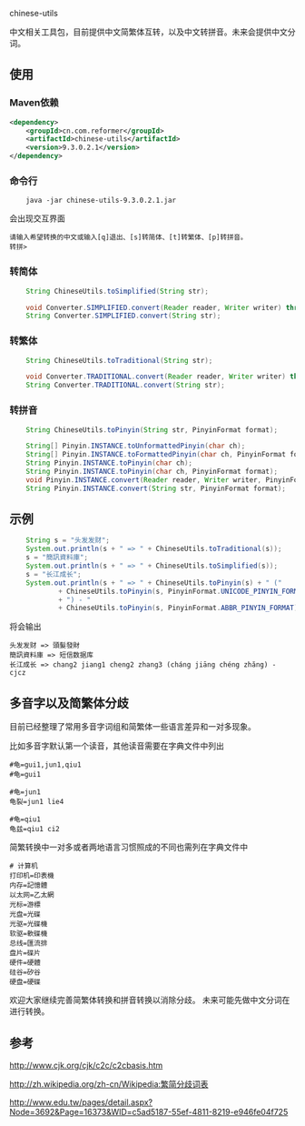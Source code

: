 chinese-utils

中文相关工具包，目前提供中文简繁体互转，以及中文转拼音。未来会提供中文分词。




使用
--------------------
### Maven依赖
```xml
<dependency>
    <groupId>cn.com.reformer</groupId>
    <artifactId>chinese-utils</artifactId>
    <version>9.3.0.2.1</version>
</dependency>
```

### 命令行
```
 	java -jar chinese-utils-9.3.0.2.1.jar
```
会出现交互界面
```
请输入希望转换的中文或输入[q]退出、[s]转简体、[t]转繁体、[p]转拼音。
转拼> 
```

### 转简体

```java
	String ChineseUtils.toSimplified(String str);

	void Converter.SIMPLIFIED.convert(Reader reader, Writer writer) throws IOException; 
    String Converter.SIMPLIFIED.convert(String str);
```

### 转繁体
```java
	String ChineseUtils.toTraditional(String str);

	void Converter.TRADITIONAL.convert(Reader reader, Writer writer) throws IOException; 
    String Converter.TRADITIONAL.convert(String str);
```

### 转拼音
```java
 	String ChineseUtils.toPinyin(String str, PinyinFormat format);

    String[] Pinyin.INSTANCE.toUnformattedPinyin(char ch);
    String[] Pinyin.INSTANCE.toFormattedPinyin(char ch, PinyinFormat format);
    String Pinyin.INSTANCE.toPinyin(char ch);
    String Pinyin.INSTANCE.toPinyin(char ch, PinyinFormat format);
    void Pinyin.INSTANCE.convert(Reader reader, Writer writer, PinyinFormat format) throws IOException;
    String Pinyin.INSTANCE.convert(String str, PinyinFormat format);
```

示例
--------------------


```java
	String s = "头发发财";
	System.out.println(s + " => " + ChineseUtils.toTraditional(s));
	s = "簡訊資料庫";
	System.out.println(s + " => " + ChineseUtils.toSimplified(s));
	s = "长江成长";
	System.out.println(s + " => " + ChineseUtils.toPinyin(s) + " ("
			+ ChineseUtils.toPinyin(s, PinyinFormat.UNICODE_PINYIN_FORMAT)
			+ ") - "
			+ ChineseUtils.toPinyin(s, PinyinFormat.ABBR_PINYIN_FORMAT));
```
将会输出
```
头发发财 => 頭髮發財
簡訊資料庫 => 短信数据库
长江成长 => chang2 jiang1 cheng2 zhang3 (cháng jiāng chéng zhăng) - cjcz
```

多音字以及简繁体分歧
--------------------
目前已经整理了常用多音字词组和简繁体一些语言差异和一对多现象。

比如多音字默认第一个读音，其他读音需要在字典文件中列出
```
#龟=gui1,jun1,qiu1
#龟=gui1

#龟=jun1
龟裂=jun1 lie4

#龟=qiu1
龟兹=qiu1 ci2
```
简繁转换中一对多或者两地语言习惯照成的不同也需列在字典文件中
```
# 计算机
打印机=印表機
内存=記憶體
以太网=乙太網
光标=游標
光盘=光碟
光驱=光碟機
软驱=軟碟機
总线=匯流排
盘片=碟片
硬件=硬體
硅谷=矽谷
硬盘=硬碟
```

欢迎大家继续完善简繁体转换和拼音转换以消除分歧。
未来可能先做中文分词在进行转换。

参考
--------------------

http://www.cjk.org/cjk/c2c/c2cbasis.htm

http://zh.wikipedia.org/zh-cn/Wikipedia:繁简分歧词表

http://www.edu.tw/pages/detail.aspx?Node=3692&Page=16373&WID=c5ad5187-55ef-4811-8219-e946fe04f725


